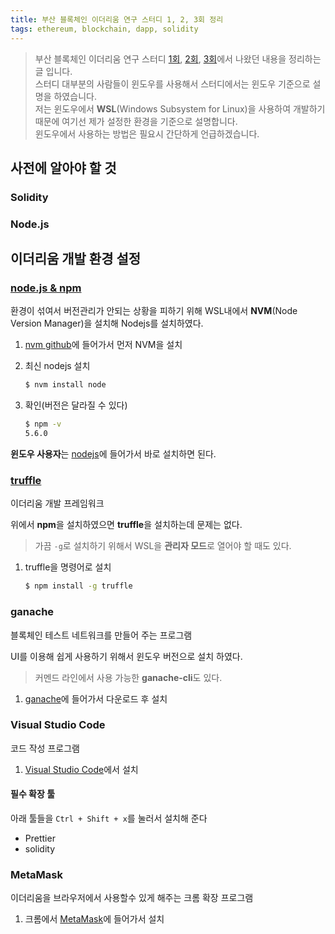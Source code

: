 ```yaml
---
title: 부산 블록체인 이더리움 연구 스터디 1, 2, 3회 정리
tags: ethereum, blockchain, dapp, solidity
---
```


> 부산 블록체인 이더리움 연구 스터디 [1회][1회], [2회][2회], [3회][3회]에서 나왔던 내용을 정리하는 글 입니다.  
> 스터디 대부분의 사람들이 윈도우를 사용해서 스터디에서는 윈도우 기준으로 설명을 하였습니다.  
> 저는 윈도우에서 **WSL**(Windows Subsystem for Linux)을 사용하여 개발하기 때문에 여기선 제가 설정한 환경을 기준으로 설명합니다.  
> 윈도우에서 사용하는 방법은 필요시 간단하게 언급하겠습니다.


## 사전에 알아야 할 것

### Solidity

### Node.js

### 


## 이더리움 개발 환경 설정


### [node.js & npm](https://nodejs.org/en/)

환경이 섞여서 버전관리가 안되는 상황을 피하기 위해 WSL내에서 **NVM**(Node Version Manager)을 설치해 Nodejs를 설치하였다.

1. [nvm github](https://github.com/creationix/nvm#installation)에 들어가서 먼저 NVM을 설치
2. 최신 nodejs 설치

    ```bash
    $ nvm install node
    ```
3. 확인(버전은 달라질 수 있다)

    ```bash
    $ npm -v
    5.6.0
    ```

**윈도우 사용자**는 [nodejs](https://nodejs.org/en/)에 들어가서 바로 설치하면 된다.


### [truffle](http://truffleframework.com/)

이더리움 개발 프레임워크

위에서 **npm**을 설치하였으면 **truffle**을 설치하는데 문제는 없다.  

> 가끔 `-g`로 설치하기 위해서 WSL을 **관리자 모드**로 열어야 할 때도 있다.

1. truffle을 명령어로 설치

    ```bash
    $ npm install -g truffle
    ```


### ganache

블록체인 테스트 네트워크를 만들어 주는 프로그램

UI를 이용해 쉽게 사용하기 위해서 윈도우 버전으로 설치 하였다.

> 커멘드 라인에서 사용 가능한 **ganache-cli**도 있다.

1. [ganache](http://truffleframework.com/ganache/)에 들어가서 다운로드 후 설치


### Visual Studio Code

코드 작성 프로그램

1. [Visual Studio Code](https://code.visualstudio.com/)에서 설치


<!-- TODO: #### WSL을 VS code 에서 사용하기 -->

#### 필수 확장 툴

아래 툴들을 `Ctrl + Shift + x`를 눌러서 설치해 준다

* Prettier
* solidity 


### MetaMask

이더리움을 브라우저에서 사용할수 있게 해주는 크롬 확장 프로그램

1. 크롬에서 [MetaMask](https://chrome.google.com/webstore/detail/metamask/nkbihfbeogaeaoehlefnkodbefgpgknn)에 들어가서 설치




[1회]: https://www.meetup.com/ko-KR/GDG-Busan/events/250677478
[2회]: https://www.meetup.com/ko-KR/GDG-Busan/events/250835484
[3회]: https://www.meetup.com/ko-KR/GDG-Busan/events/npwvspyxhbnc/
